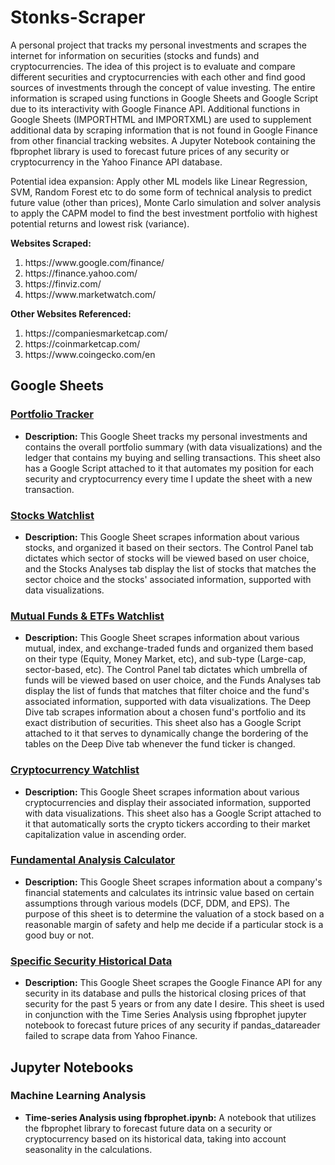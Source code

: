 # Stonks-Scraper

A personal project that tracks my personal investments and scrapes the internet for information on securities (stocks and funds) and cryptocurrencies.
The idea of this project is to evaluate and compare different securities and cryptocurrencies with each other and find good sources of investments
through the concept of value investing. The entire information is scraped using functions in Google Sheets and Google Script due to its interactivity
with Google Finance API. Additional functions in Google Sheets (IMPORTHTML and IMPORTXML) are used to supplement additional data by scraping
information that is not found in Google Finance from other financial tracking websites. A Jupyter Notebook containing the fbprophet library is used to
forecast future prices of any security or cryptocurrency in the Yahoo Finance API database.

Potential idea expansion: Apply other ML models like Linear Regression, SVM, Random Forest etc to do some form of technical analysis to predict future
value (other than prices), Monte Carlo simulation and solver analysis to apply the CAPM model to find the best investment portfolio with highest potential
returns and lowest risk (variance).

<b>Websites Scraped:</b>
<ol>
    <li>https://www.google.com/finance/</li>
    <li>https://finance.yahoo.com/</li>
    <li>https://finviz.com/</li>
    <li>https://www.marketwatch.com/</li>
</ol>

<b>Other Websites Referenced:</b>
<ol>
    <li>https://companiesmarketcap.com/</li>
    <li>https://coinmarketcap.com/</li>
    <li>https://www.coingecko.com/en</li>
</ol>    

<h2>Google Sheets</h2>
<h3><a href="https://docs.google.com/spreadsheets/d/1xHJSsDsQEu_YvFmtNnefFBv3l1AatDd34L3f9680ehw/edit?usp=sharing">Portfolio Tracker</a></h3>
<ul>
    <li><b>Description:</b> This Google Sheet tracks my personal investments and contains the overall portfolio summary (with data visualizations) and
    the ledger that contains my buying and selling transactions. This sheet also has a Google Script attached to it that automates my position
    for each security and cryptocurrency every time I update the sheet with a new transaction.</li>
</ul>
<h3><a href="https://docs.google.com/spreadsheets/d/14-HaYDTdRZCm35_TGx1MhRNTvZ4pdAkWsvSeFonsn8k/edit?usp=sharing">Stocks Watchlist</a></h3>
<ul>
    <li><b>Description:</b> This Google Sheet scrapes information about various stocks, and organized it based on their sectors. The Control Panel tab
    dictates which sector of stocks will be viewed based on user choice, and the Stocks Analyses tab display the list of stocks that matches
    the sector choice and the stocks' associated information, supported with data visualizations.</li>
</ul>    
<h3><a href="https://docs.google.com/spreadsheets/d/1_n4wkzUW12aMnJ4ylxtGIIoe_28wbvNboaYgsTpP_NQ/edit#gid=1108658010">Mutual Funds & ETFs Watchlist</a></h3>
<ul>
    <li><b>Description:</b> This Google Sheet scrapes information about various mutual, index, and exchange-traded funds and organized them based on
    their type (Equity, Money Market, etc), and sub-type (Large-cap, sector-based, etc). The Control Panel tab dictates which
    umbrella of funds will be viewed based on user choice, and the Funds Analyses tab display the list of funds that matches that filter choice
    and the fund's associated information, supported with data visualizations. The Deep Dive tab scrapes information about a chosen fund's portfolio
    and its exact distribution of securities. This sheet also has a Google Script attached to it that serves to dynamically change the bordering of
    the tables on the Deep Dive tab whenever the fund ticker is changed.</li>
</ul>
<h3><a href="https://docs.google.com/spreadsheets/d/1Im9RHEw4SuJtp0CGzYKQ5IBbHtQELkQ3jHf_K6U_X0E/edit?usp=sharing">Cryptocurrency Watchlist</a></h3>
<ul>
    <li><b>Description:</b> This Google Sheet scrapes information about various cryptocurrencies and display their associated information, supported with
    data visualizations. This sheet also has a Google Script attached to it that automatically sorts the crypto tickers according to their market
    capitalization value in ascending order.</li>
</ul>
<h3><a href="https://docs.google.com/spreadsheets/d/1-T7eJD7CyP8tuYGM0ZH2u-7fR4lPVP3Rdh_E1Ajfa_8/edit?usp=sharing">Fundamental Analysis Calculator</a></h3>
<ul>
    <li><b>Description:</b> This Google Sheet scrapes information about a company's financial statements and calculates its intrinsic value based on certain
    assumptions through various models (DCF, DDM, and EPS). The purpose of this sheet is to determine the valuation of a stock based on a reasonable
    margin of safety and help me decide if a particular stock is a good buy or not.</li>
</ul>
<h3><a href="https://docs.google.com/spreadsheets/d/1urDssKdHILGDmiq0t73WDQ6UpOyMQ5kUhSggMdn4oBc/edit?usp=sharing">Specific Security Historical Data</a></h3>
<ul>
    <li><b>Description:</b> This Google Sheet scrapes the Google Finance API for any security in its database and pulls the historical closing prices of that
    security for the past 5 years or from any date I desire. This sheet is used in conjunction with the Time Series Analysis using fbprophet jupyter notebook
    to forecast future prices of any security if pandas_datareader failed to scrape data from Yahoo Finance.</li>
</ul>

<h2>Jupyter Notebooks</h2>
<h3>Machine Learning Analysis</h3>
<ul>
    <li><b>Time-series Analysis using fbprophet.ipynb:</b> A notebook that utilizes the fbprophet library to forecast future data on a security or cryptocurrency based on its
    historical data, taking into account seasonality in the calculations.</li>
</ul>
